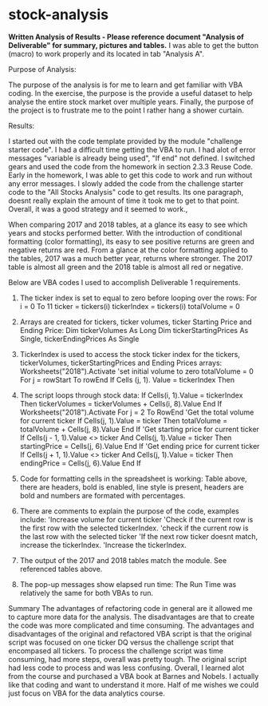 # stock-analysis
****Written Analysis of Results - Please reference document "Analysis of Deliverable" for summary, pictures and tables.****
I was able to get the button (macro) to work properly and its located in tab "Analysis A".  

Purpose of Analysis:

The purpose of the analysis is for me to learn and get familiar with VBA coding.  In the exercise, the purpose is the provide a useful dataset
to help analyse the entire stock market over multiple years.  Finally, the purpose of the project is to frustrate me to the point I rather
hang a shower curtain.  

Results:

I started out with the code template provided by the module "challenge starter code".  I had a difficult time getting the VBA to run.  I had
alot of error messages "variable is already being used", "If end" not defined.  I switched gears and used the code from the homework in 
section 2.3.3 Reuse Code.  Early in the homework, I was able to get this code to work and run without any error messages.  I slowly added
the code from the challenge starter code to the "All Stocks Analysis" code to get results.  Its one paragraph, doesnt really explain the
amount of time it took me to get to that point.  Overall, it was a good strategy and it seemed to work., 

When comparing 2017 and 2018 tables, at a glance its easy to see which years and stocks performed better.  With the introduction of conditional
formatting (color formatting), its easy to see positive returns are green and negative returns are red.  From a glance at the color formatting
applied to the tables, 2017 was a much better year, returns where stronger.  The 2017 table is almost all green and the 2018 table is almost 
all red or negative.
 
 

Below are VBA codes I used to accomplish Deliverable 1 requirements.
1. The ticker index is set to equal to zero before looping over the rows:
For i = 0 To 11
    ticker = tickers(i)
    tickerIndex = tickers(i)
    totalVolume = 0
2.  Arrays are created for tickers, ticker volumes, ticker Starting Price and Ending Price:
Dim tickerVolumes As Long
Dim tickerStartingPrices As Single, tickerEndingPrices As Single
3. TickerIndex is used to access the stock ticker index for the tickers, tickerVolumes, tickerStartingPrices and Ending Prices arrays:
Worksheets("2018").Activate
'set initial volume to zero
 totalVolume = 0
For j = rowStart To rowEnd
If Cells (j, 1). Value = tickerIndex Then
4. The script loops through stock data:
If Cells(i, 1).Value = tickerIndex Then
 tickerVolumes = tickerVolumes + Cells(i, 8).Value
 End If
Worksheets("2018").Activate
    For j = 2 To RowEnd
    'Get the total volume for current ticker
    If Cells(j, 1).Value = ticker Then
   totalVolume = totalVolume + Cells(j, 8).Value
   End If
   'Get starting price for current ticker
    If Cells(j - 1, 1).Value <> ticker And Cells(j, 1).Value = ticker Then
    startingPrice = Cells(j, 6).Value
    End If
    'Get ending price for current ticker
    If Cells(j + 1, 1).Value <> ticker And Cells(j, 1).Value = ticker Then
    endingPrice = Cells(j, 6).Value
    End If
5. Code for formatting cells in the spreadsheet is working:
Table above, there are headers, bold is enabled, line style is present, headers are bold and numbers are formated with percentages.

6. There are comments to explain the purpose of the code, examples include:
'Increase volume for current ticker
 'Check if the current row is the first row with the selected tickerIndex.
  'check if the current row is the last row with the selected ticker
   'If the next row ticker doesnt match, increase the tickerIndex.
   'Increase the tickerIndex.
7. The output of the 2017 and 2018 tables match the module.  See referenced tables above.
8. The pop-up messages show elapsed run time:
The Run Time was relatively the same for both VBAs to run.  


 

Summary
The advantages of refactoring code in general are it allowed me to capture more data for the analysis.  The disadvantages are that to create the code was more complicated and time consuming.
The advantages and disadvantages of the original and refactored VBA script is that the original script was focused on one ticker DQ versus the challenge script that encompased all tickers.  To process the challenge script was time consuming, had more steps, overall was pretty tough.  The original script had less code to process and was less confusing.  Overall, I learned alot from the course and purchased a VBA book at Barnes and Nobels.  I actually like that coding and want to understand it more.  Half of me wishes we could just focus on VBA for the data analytics course.
